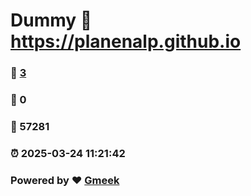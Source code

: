 # Dummy :link: https://planenalp.github.io 
### :page_facing_up: [3](https://planenalp.github.io/tag.html) 
### :speech_balloon: 0 
### :hibiscus: 57281 
### :alarm_clock: 2025-03-24 11:21:42 
### Powered by :heart: [Gmeek](https://github.com/Meekdai/Gmeek)
